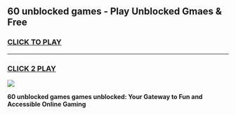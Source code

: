 
## 60 unblocked games - Play Unblocked Gmaes & Free
<h3>
<a href="https://premium.freeplayer.one?title=60_unblocked_games&ref=20F">CLICK TO PLAY</a></h3>
<hr>

<h3>
<a href="https://premium.freeplayer.one?title=60_unblocked_games&ref=20F">CLICK 2 PLAY</a>
  
</h3>

<a href="https://premium.freeplayer.one?title=60_unblocked_games&ref=20F/"><img src="https://clearcache.store/games.png"></a>


**60 unblocked games games unblocked: Your Gateway to Fun and Accessible Online Gaming**
